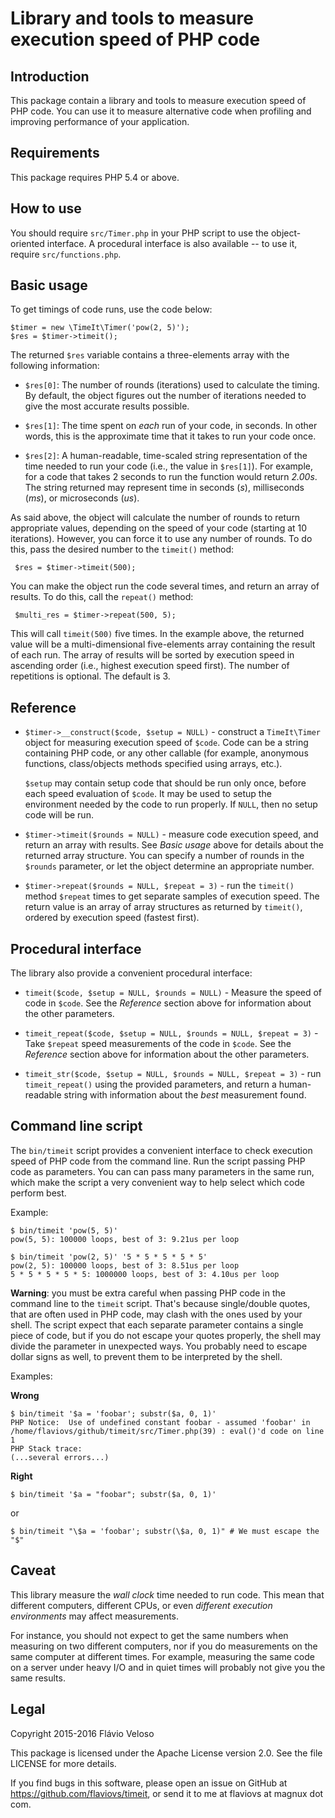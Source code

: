 Library and tools to measure execution speed of PHP code
========================================================

Introduction
------------

This package contain a library and tools to measure execution speed of
PHP code. You can use it to measure alternative code when profiling
and improving performance of your application.


Requirements
------------

This package requires PHP 5.4 or above.


How to use
----------

You should require `src/Timer.php` in your PHP script to use the
object-oriented interface. A procedural interface is also available --
to use it, require `src/functions.php`.


Basic usage
-----------

To get timings of code runs, use the code below:

    $timer = new \TimeIt\Timer('pow(2, 5)');
    $res = $timer->timeit();

The returned `$res` variable contains a three-elements array with the
following information:

* `$res[0]`: The number of rounds (iterations) used to calculate the
  timing. By default, the object figures out the number of iterations
  needed to give the most accurate results possible.

* `$res[1]`: The time spent on *each* run of your code, in seconds. In
  other words, this is the approximate time that it takes to run your
  code once.

* `$res[2]`: A human-readable, time-scaled string representation of
  the time needed to run your code (i.e., the value in `$res[1]`). For
  example, for a code that takes 2 seconds to run the function would
  return *2.00s*. The string returned may represent time in seconds
  (*s*), milliseconds (*ms*), or microseconds (*us*).

As said above, the object will calculate the number of rounds to
return appropriate values, depending on the speed of your code
(starting at 10 iterations). However, you can force it to use any
number of rounds. To do this, pass the desired number to the
`timeit()` method:

     $res = $timer->timeit(500);

You can make the object run the code several times, and return an
array of results. To do this, call the `repeat()` method:

     $multi_res = $timer->repeat(500, 5);

This will call `timeit(500)` five times. In the example above, the
returned value will be a multi-dimensional five-elements array
containing the result of each run. The array of results will be sorted
by execution speed in ascending order (i.e., highest execution speed
first). The number of repetitions is optional. The default is 3.


Reference
---------

* `$timer->__construct($code, $setup = NULL)` - construct a
  `TimeIt\Timer` object for measuring execution speed of `$code`. Code
  can be a string containing PHP code, or any other callable (for
  example, anonymous functions, class/objects methods specified using
  arrays, etc.).

  `$setup` may contain setup code that should be run only once, before
  each speed evaluation of `$code`. It may be used to setup the
  environment needed by the code to run properly. If `NULL`, then no
  setup code will be run.

* `$timer->timeit($rounds = NULL)` - measure code execution speed, and
  return an array with results. See *Basic usage* above for details
  about the returned array structure. You can specify a number of
  rounds in the `$rounds` parameter, or let the object determine an
  appropriate number.

* `$timer->repeat($rounds = NULL, $repeat = 3)` - run the `timeit()`
  method `$repeat` times to get separate samples of execution
  speed. The return value is an array of array structures as returned
  by `timeit()`, ordered by execution speed (fastest first).


Procedural interface
--------------------

The library also provide a convenient procedural interface:

* `timeit($code, $setup = NULL, $rounds = NULL)` - Measure the speed
  of code in `$code`. See the *Reference* section above for
  information about the other parameters.

* `timeit_repeat($code, $setup = NULL, $rounds = NULL, $repeat = 3)` -
  Take `$repeat` speed measurements of the code in `$code`. See the
  *Reference* section above for information about the other
  parameters.

* `timeit_str($code, $setup = NULL, $rounds = NULL, $repeat = 3)` -
  run `timeit_repeat()` using the provided parameters, and return a
  human-readable string with information about the *best* measurement
  found.


Command line script
-------------------

The `bin/timeit` script provides a convenient interface to check
execution speed of PHP code from the command line. Run the script
passing PHP code as parameters. You can can pass many parameters in
the same run, which make the script a very convenient way to help
select which code perform best.

Example:

    $ bin/timeit 'pow(5, 5)'
    pow(5, 5): 100000 loops, best of 3: 9.21us per loop

    $ bin/timeit 'pow(2, 5)' '5 * 5 * 5 * 5 * 5'
    pow(2, 5): 100000 loops, best of 3: 8.51us per loop
    5 * 5 * 5 * 5 * 5: 1000000 loops, best of 3: 4.10us per loop

**Warning**: you must be extra careful when passing PHP code in the
command line to the `timeit` script. That's because single/double
quotes, that are often used in PHP code, may clash with the ones used
by your shell. The script expect that each separate parameter contains
a single piece of code, but if you do not escape your quotes properly,
the shell may divide the parameter in unexpected ways. You probably
need to escape dollar signs as well, to prevent them to be interpreted
by the shell.

Examples:

**Wrong**

    $ bin/timeit '$a = 'foobar'; substr($a, 0, 1)'
    PHP Notice:  Use of undefined constant foobar - assumed 'foobar' in /home/flaviovs/github/timeit/src/Timer.php(39) : eval()'d code on line 1
    PHP Stack trace:
	(...several errors...)

**Right**

    $ bin/timeit '$a = "foobar"; substr($a, 0, 1)'

or

    $ bin/timeit "\$a = 'foobar'; substr(\$a, 0, 1)" # We must escape the "$"


Caveat
------

This library measure the *wall clock* time needed to run code. This
mean that different computers, different CPUs, or even *different
execution environments* may affect measurements.

For instance, you should not expect to get the same numbers when
measuring on two different computers, nor if you do measurements on
the same computer at different times. For example, measuring the same
code on a server under heavy I/O and in quiet times will probably not
give you the same results.


Legal
-----

Copyright 2015-2016 Flávio Veloso

This package is licensed under the Apache License version 2.0. See
the file LICENSE for more details.

If you find bugs in this software, please open an issue on GitHub at
https://github.com/flaviovs/timeit, or send it to me at flaviovs at
magnux dot com.
